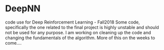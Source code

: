 # DeepNN
code use for Deep Reinforcement Learning - Fall2018
Some code, specifically the one related to the final project is highly unstable and should not be used for any purpose. I am working on cleaning up the code and changing the fundamentals of the algorithm. 
More of this on the weeks to come....



